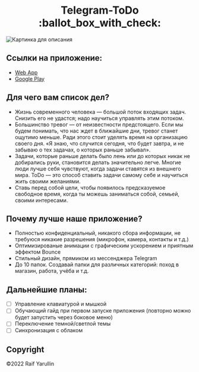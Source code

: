 <h1 align="center">Telegram-ToDo :ballot_box_with_check:</h1>

![Картинка для описания](https://user-images.githubusercontent.com/80786334/198723703-58fe25c9-c997-4ca5-be30-59cd6adb4285.png)

## Ссылки на приложение:
* <a href="https://raifbrah.github.io/Telegram-ToDo/">Web App</a> <br>
* <a href="https://play.google.com/store/apps/details?id=com.raifbrah.telegramtodo">Google Play</a>

## Для чего вам список дел?
* Жизнь современного человека — большой поток входящих задач. Снизить его не удастся; надо научиться управлять этим потоком.
* Большинство тревог — от неизвестности предстоящего. Если мы будем понимать, что нас ждет в ближайшие дни, тревог станет ощутимо меньше. Ради этого стоит уделять время на организацию своего дня. «Я знаю, что случится сегодня, что будет завтра, и не забываю о тех задачах, о которых раньше забывал».
* Задачи, которые раньше делать было лень или до которых никак не добирались руки, становится делать значительно легче. Многие люди лучше себя чувствуют, когда задачи ставятся из внешнего мира. ToDo — это способ ставить задачи самому себе и научиться жить своими желаниями.
* Ставь перед собой цели, чтобы появилось предсказуемое свободное время, когда ты можешь заниматься собой, семьей, своими интересами.

## Почему лучше наше приложение?
* Полностью конфиденциальный, никакого сбора информации, не требуюся никакие разрешения (микрофон, камера, контакты и т.д.)
* Оптимизированые анимации с графическим ускорением и приятным эффектом Bounce
* Стильный дизайн, прямиком из мессенджера Telegram
* До 10 папок. Создавай папки для различных категорий: поход в магазин, работа, учёба и т.д.

## Дальнейшие планы:
- [ ] Управление клавиатурой и мышкой
- [ ] Обучающий гайд при первом запуске приложения (повторно можно будет запустить через боковое меню)
- [ ] Переключение темной/светлой темы
- [ ] Синхронизация с облаком

## Copyright
©2022 Raif Yarullin
